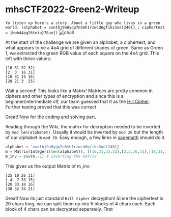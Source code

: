 # mhsCTF2022-Green2-Writeup

`Yo listen up here's a story. About a little guy who lives in a green world. (alphabet = vxotbj9a8yqp7n5mh1rzwcd6gfiks3uel240{}_; ciphertext = jkwb44pg26teiu}78uu{)`
![chall](https://user-images.githubusercontent.com/81491665/155752200-0656cb01-2efb-4f6f-b698-aacc50d872c1.png)

At the start of the challenge we are given an alphabet, a ciphertext, and what appears to be a 4x4 grid of different shades of green. Same as Green 1, we extracted the green RGB value of each square on the 4x4 grid. This left with these values:
```
[16 31 32 32]
[2  3  16 31]
[18 31 15 16]
[28 21 3  25]
```
Wait a second! This looks like a Matrix! 
Matrices are pretty common in ciphers and other types of encryption and since this is a beginner/intermediate ctf, our team guessed that it as the [Hill Cipher](https://en.wikipedia.org/wiki/Hill_cipher). Further testing proved that this was correct.

Great! Now for the coding and solving part.

Reading through the Wiki, the matrix for decryption needed to be inverted by `mod len(alphabet)`. Usually it would be inverted by `mod 26` but the length of our alphabet is `mod 39`.
Easy enough, a few lines in [sagemath](https://sagecell.sagemath.org/) should do it.

```py
alphabet = 'vxotbj9a8yqp7n5mh1rzwcd6gfiks3uel240{}_'
m = Matrix(Integers(len(alphabet)), [[16,31,32,32],[2,3,16,31],[18,31,15,16],[28,21,3,25]]) # Integers(39) allows for all calculations under mod 39
m_inv = pow(m,-1) # Inverting the matrix
```

This gives us the output Matrix of m_inv:
```
[25 10 26 31]
[ 4  7 33 15]
[20 33 10 16]
[38 32 34 21]
```
Great! Now its just standard `Hill Cipher` decryption! Since the ciphertext is 20 chars long, we can split them up into 5 blocks of 4 chars each. Each block of 4 chars can be decrypted seperately.
First
